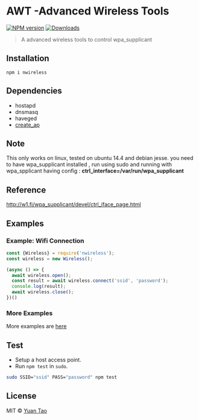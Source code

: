 # AWT -Advanced Wireless Tools

[![NPM version][npm-image]][npm-url]
[![Downloads][download-image]][npm-url]

> A advanced wireless tools to control wpa_supplicant

## Installation

`npm i nwireless`

## Dependencies

* hostapd 
* dnsmasq 
* haveged
* [create_ap](https://github.com/oblique/create_ap)

## Note

This only works on linux, tested on ubuntu 14.4 and debian jesse.
you need to have wpa_supplicant installed , run using sudo and running  with wpa_spplicant having config : __ctrl_interface=/var/run/wpa_supplicant__

## Reference
http://w1.fi/wpa_supplicant/devel/ctrl_iface_page.html

## Examples

### Example: Wifi Connection

```js
const {Wireless} = require('nwireless');
const wireless = new Wireless();

(async () => {
  await wireless.open();
  const result = await wireless.connect('ssid', 'password');
  console.log(result);
  await wireless.close();
})()
```

### More Examples

More examples are [here](examples)

## Test

* Setup a host access point.
* Run `npm test` in `sudo`.
```bash
sudo SSID="ssid" PASS="password" npm test
```

## License

 MIT ©  [Yuan Tao](https://github.com/taoyuan)

[npm-url]: https://npmjs.org/package/nwireless
[npm-image]: https://img.shields.io/npm/v/nwireless.svg?style=flat

[download-image]: http://img.shields.io/npm/dm/nwireless.svg?style=flat

